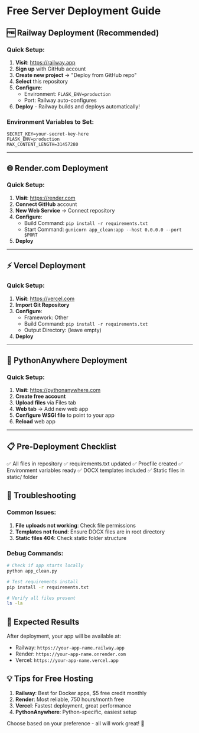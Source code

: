 # Free Server Deployment Guide

## 🆓 Railway Deployment (Recommended)

### Quick Setup:
1. **Visit**: https://railway.app
2. **Sign up** with GitHub account
3. **Create new project** → "Deploy from GitHub repo"
4. **Select** this repository
5. **Configure**:
   - Environment: `FLASK_ENV=production`
   - Port: Railway auto-configures
6. **Deploy** - Railway builds and deploys automatically!

### Environment Variables to Set:
```
SECRET_KEY=your-secret-key-here
FLASK_ENV=production
MAX_CONTENT_LENGTH=31457280
```

---

## 🌐 Render.com Deployment

### Quick Setup:
1. **Visit**: https://render.com
2. **Connect GitHub** account
3. **New Web Service** → Connect repository
4. **Configure**:
   - Build Command: `pip install -r requirements.txt`
   - Start Command: `gunicorn app_clean:app --host 0.0.0.0 --port $PORT`
5. **Deploy**

---

## ⚡ Vercel Deployment

### Quick Setup:
1. **Visit**: https://vercel.com
2. **Import Git Repository**
3. **Configure**:
   - Framework: Other
   - Build Command: `pip install -r requirements.txt`
   - Output Directory: (leave empty)
4. **Deploy**

---

## 🐍 PythonAnywhere Deployment

### Quick Setup:
1. **Visit**: https://pythonanywhere.com
2. **Create free account**
3. **Upload files** via Files tab
4. **Web tab** → Add new web app
5. **Configure WSGI file** to point to your app
6. **Reload** web app

---

## 📋 Pre-Deployment Checklist

✅ All files in repository
✅ requirements.txt updated
✅ Procfile created
✅ Environment variables ready
✅ DOCX templates included
✅ Static files in static/ folder

## 🔧 Troubleshooting

### Common Issues:
1. **File uploads not working**: Check file permissions
2. **Templates not found**: Ensure DOCX files are in root directory
3. **Static files 404**: Check static folder structure

### Debug Commands:
```bash
# Check if app starts locally
python app_clean.py

# Test requirements install
pip install -r requirements.txt

# Verify all files present
ls -la
```

## 🎯 Expected Results

After deployment, your app will be available at:
- Railway: `https://your-app-name.railway.app`
- Render: `https://your-app-name.onrender.com`
- Vercel: `https://your-app-name.vercel.app`

## 💡 Tips for Free Hosting

1. **Railway**: Best for Docker apps, $5 free credit monthly
2. **Render**: Most reliable, 750 hours/month free
3. **Vercel**: Fastest deployment, great performance
4. **PythonAnywhere**: Python-specific, easiest setup

Choose based on your preference - all will work great! 🚀
